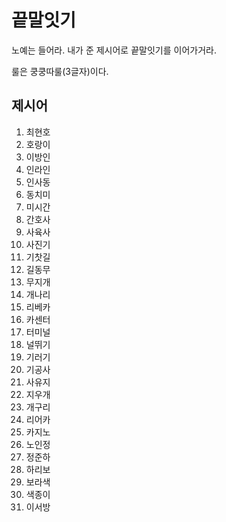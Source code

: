 # 끝말잇기
노예는 들어라. 내가 준 제시어로 끝말잇기를 이어가거라.

룰은 쿵쿵따룰(3글자)이다.

## 제시어
1. 최현호
2. 호랑이
3. 이방인
4. 인라인
5. 인사동
6. 동치미
7. 미시간
8. 간호사
9. 사육사
10. 사진기
11. 기찻길
12. 길동무
13. 무지개
14. 개나리
15. 리베카
16. 카센터
17. 터미널
18. 널뛰기
19. 기러기
20. 기공사
21. 사유지
22. 지우개
23. 개구리
24. 리어카
25. 카지노
26. 노인정
27. 정준하
28. 하리보
29. 보라색
30. 색종이
31. 이서방
